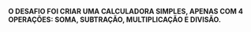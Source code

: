 **O DESAFIO FOI CRIAR UMA CALCULADORA SIMPLES, APENAS COM 4 OPERAÇÕES: SOMA, SUBTRAÇÃO, MULTIPLICAÇÃO E DIVISÃO.**
